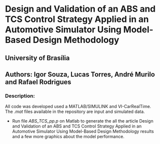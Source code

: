 # Design and Validation of an ABS and TCS Control Strategy Applied in an Automotive Simulator Using Model-Based Design Methodology

## University of Brasília

## Authors: Igor Souza, Lucas Torres, André Murilo and Rafael Rodrigues

### Description:
All code was developed used a MATLAB/SIMULINK and VI-CarRealTime. The _.mat_ files available in the repository are input and simulated data. 
- Run file _ABS_TCS_pp.p_ on Matlab to generate the all the article Design and Validation of an ABS and TCS Control Strategy Applied in an Automotive Simulator Using Model-Based Design Methodology results and a few more graphics about the model performance.
